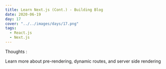 ```yaml
---
title: Learn Next.js (Cont.) - Building Blog
date: 2020-06-19
day: 17
cover: "../../images/days/17.png"
tags:
  - React.js
  - Next.js
---
```


Thoughts :

Learn more about pre-rendering, dynamic routes, and server side rendering
